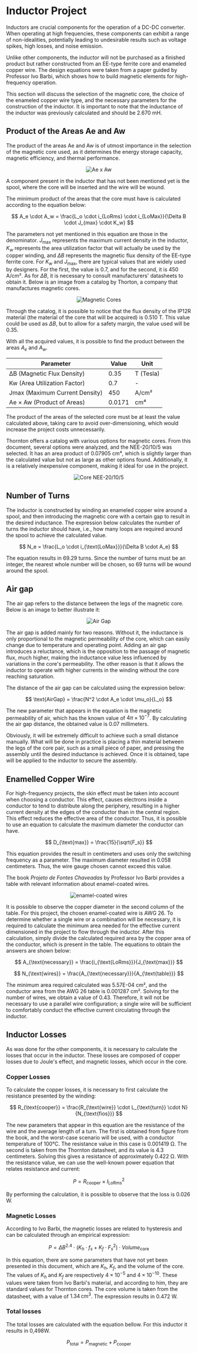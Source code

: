 # Inductor Project

Inductors are crucial components for the operation of a DC-DC converter. When operating at high frequencies, these components can exhibit a range of non-idealities, potentially leading to undesirable results such as voltage spikes, high losses, and noise emission.

Unlike other components, the inductor will not be purchased as a finished product but rather constructed from an EE-type ferrite core and enameled copper wire. The design equations were taken from a paper guided by Professor Ivo Barbi, which shows how to build magnetic elements for high-frequency operation.

This section will discuss the selection of the magnetic core, the choice of the enameled copper wire type, and the necessary parameters for the construction of the inductor. It is important to note that the inductance of the inductor was previously calculated and should be 2.670 mH.

## Product of the Areas Ae and Aw

The product of the areas Ae and Aw is of utmost importance in the selection of the magnetic core used, as it determines the energy storage capacity, magnetic efficiency, and thermal performance.

<p align="center">
  <img src="/images/components/Indutor/AexAw.png" alt="Ae x Aw">
</p>

A component present in the inductor that has not been mentioned yet is the spool, where the core will be inserted and the wire will be wound.

The minimum product of the areas that the core must have is calculated according to the equation below:

$$ A_e \cdot A_w = \frac{L_o \cdot i_{LoRms} \cdot i_{LoMax}}{\Delta B \cdot J_{max} \cdot K_w} $$


The parameters not yet mentioned in this equation are those in the denominator. $J_{\text{max}}$ represents the maximum current density in the inductor, $K_w$ represents the area utilization factor that will actually be used by the copper winding, and $\Delta B$ represents the magnetic flux density of the EE-type ferrite core. For $K_w$ and $J_{\text{max}}$, there are typical values that are widely used by designers. For the first, the value is 0.7, and for the second, it is 450 A/cm². As for $\Delta B$, it is necessary to consult manufacturers' datasheets to obtain it. Below is an image from a catalog by Thorton, a company that manufactures magnetic cores.

<p align="center">
  <img src="/images/components/Indutor/NucleosCatalog.png" alt="Magnetic Cores">
</p>

Through the catalog, it is possible to notice that the flux density of the IP12R material (the material of the core that will be acquired) is 0.510 T. This value could be used as $\Delta B$, but to allow for a safety margin, the value used will be 0.35.

With all the acquired values, it is possible to find the product between the areas $A_e$ and $A_w$.

<table align="center">
  <thead>
    <tr>
      <th><strong>Parameter</strong></th>
      <th><strong>Value</strong></th>
      <th><strong>Unit</strong></th>
    </tr>
  </thead>
  <tbody>
    <tr>
      <td>ΔB (Magnetic Flux Density)</td>
      <td>0.35</td>
      <td>T (Tesla)</td>
    </tr>
    <tr>
      <td>Kw (Area Utilization Factor)</td>
      <td>0.7</td>
      <td>-</td>
    </tr>
    <tr>
      <td>Jmax (Maximum Current Density)</td>
      <td>450</td>
      <td>A/cm²</td>
    </tr>
    <tr>
      <td>Ae × Aw (Product of Areas)</td>
      <td>0.0171</td>
      <td>cm⁴</td>
    </tr>
  </tbody>
</table>



The product of the areas of the selected core must be at least the value calculated above, taking care to avoid over-dimensioning, which would increase the project costs unnecessarily.

Thornton offers a catalog with various options for magnetic cores. From this document, several options were analyzed, and the NEE-20/10/5 was selected. It has an area product of 0.07905 cm⁴, which is slightly larger than the calculated value but not as large as other options found. Additionally, it is a relatively inexpensive component, making it ideal for use in the project.

<p align="center">
  <img src="/images/components/Indutor/Core-NEE20-10-5.png" alt="Core NEE-20/10/5">
</p>

## Number of Turns

The inductor is constructed by winding an enameled copper wire around a spool, and then introducing the magnetic core with a certain gap to result in the desired inductance. The expression below calculates the number of turns the inductor should have, i.e., how many loops are required around the spool to achieve the calculated value.

$$ N_e = \frac{L_o \cdot i_{\text{LoMax}}}{\Delta B \cdot A_e} $$

The equation results in 69.29 turns. Since the number of turns must be an integer, the nearest whole number will be chosen, so 69 turns will be wound around the spool.

## Air gap

The air gap refers to the distance between the legs of the magnetic core. Below is an image to better illustrate it:

<p align="center">
  <img src="/images/components/Indutor/AirGap.png" alt="Air Gap">
</p>

The air gap is added mainly for two reasons. Without it, the inductance is only proportional to the magnetic permeability of the core, which can easily change due to temperature and operating point. Adding an air gap introduces a reluctance, which is the opposition to the passage of magnetic flux, much higher, making the inductance value less influenced by variations in the core's permeability. The other reason is that it allows the inductor to operate with higher currents in the winding without the core reaching saturation.

The distance of the air gap can be calculated using the expression below:

$$ \text{AirGap} = \frac{N^2 \cdot A_e \cdot \mu_o}{L_o} $$

The new parameter that appears in the equation is the magnetic permeability of air, which has the known value of $4\pi \times 10^{-7}$. By calculating the air gap distance, the obtained value is 0.07 millimeters.

Obviously, it will be extremely difficult to achieve such a small distance manually. What will be done in practice is placing a thin material between the legs of the core pair, such as a small piece of paper, and pressing the assembly until the desired inductance is achieved. Once it is obtained, tape will be applied to the inductor to secure the assembly.

## Enamelled Copper Wire

For high-frequency projects, the skin effect must be taken into account when choosing a conductor. This effect, causes electrons inside a conductor to tend to distribute along the periphery, resulting in a higher current density at the edges of the conductor than in the central region. This effect reduces the effective area of the conductor. Thus, it is possible to use an equation to calculate the maximum diameter the conductor can have.

$$ D_{\text{max}} = \frac{15}{\sqrt{F_s}} $$

This equation provides the result in centimeters and uses only the switching frequency as a parameter. The maximum diameter resulted in 0.058 centimeters. Thus, the wire gauge chosen cannot exceed this value.

The book *Projeto de Fontes Chaveadas* by Professor Ivo Barbi provides a table with relevant information about enamel-coated wires.

<p align="center">
  <img src="/images/components/Indutor/Wires.png" alt="enamel-coated wires">
</p>

It is possible to observe the copper diameter in the second column of the table. For this project, the chosen enamel-coated wire is AWG 26.
To determine whether a single wire or a combination will be necessary, it is required to calculate the minimum area needed for the effective current dimensioned in the project to flow through the inductor. After this calculation, simply divide the calculated required area by the copper area of the conductor, which is present in the table. The equations to obtain the answers are shown below:

$$ A_{\text{necessary}} = \frac{i_{\text{LoRms}}}{J_{\text{max}}} $$

$$ N_{\text{wires}} = \frac{A_{\text{necessary}}}{A_{\text{table}}} $$

The minimum area required calculated was 5.57E-04 cm², and the conductor area from the AWG 26 table is 0.001287 cm². Solving for the number of wires, we obtain a value of 0.43. Therefore, it will not be necessary to use a parallel wire configuration; a single wire will be sufficient to comfortably conduct the effective current circulating through the inductor.

## Inductor Losses  
As was done for the other components, it is necessary to calculate the losses that occur in the inductor. These losses are composed of copper losses due to Joule's effect, and magnetic losses, which occur in the core.

### Copper Losses
To calculate the copper losses, it is necessary to first calculate the 
resistance presented by the winding:

$$ R_{\text{cooper}} = \frac{R_{\text{wire}} \cdot L_{\text{turn}} \cdot N}{N_{\text{fios}}} $$

The new parameters that appear in this equation are the resistance of the wire and the average length of a turn. The first is obtained from figure from the book, and the worst-case scenario will be used, with a conductor temperature of 100°C. The resistance value in this case is 0.001419 Ω. The second is taken from the Thornton datasheet, and its value is 4.3 centimeters. Solving this gives a resistance of approximately 0.422 Ω.
With the resistance value, we can use the well-known power equation that relates resistance and current:

$$ P = R_{\text{cooper}} \times I_{\text{LoRms}}^2 $$

By performing the calculation, it is possible to observe that the loss is 0.026 W.

### Magnetic Losses
According to Ivo Barbi, the magnetic losses are related to hysteresis and can be calculated through an empirical expression:

$$ P = \Delta B^{2.4} \cdot (K_h \cdot f_s + K_f \cdot F_s^2) \cdot Volume_{\text{core}} $$

In this equation, there are some parameters that have not yet been presented in this document, which are $K_h$, $K_f$, and the volume of the core. The values of $K_h$ and $K_f$ are respectively $4 \times 10^{-5}$ and $4 \times 10^{-10}$. These values were taken from Ivo Barbi's material, and according to him, they are standard values for Thornton cores. The core volume is taken from the datasheet, with a value of $1.34 \, \text{cm}^3$. The expression results in $0.472 \ \text{W}$.

### Total losses

The total losses are calculated with the equation bellow. For this inductor it results in 0,498W.

$$ P_{\text{total}} = P_{\text{magnetic}} + P_{\text{cooper}}$$





